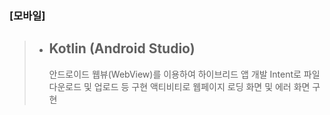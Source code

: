 ### [모바일]

> - ## Kotlin (Android Studio)
>   안드로이드 웹뷰(WebView)를 이용하여 하이브리드 앱 개발
>   Intent로 파일 다운로드 및 업로드 등 구현
>   액티비티로 웹페이지 로딩 화면 및 에러 화면 구현
